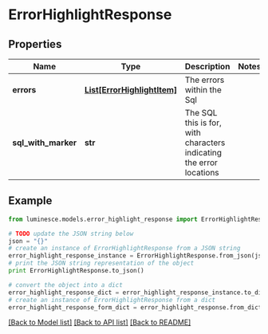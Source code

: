 # ErrorHighlightResponse


## Properties
Name | Type | Description | Notes
------------ | ------------- | ------------- | -------------
**errors** | [**List[ErrorHighlightItem]**](ErrorHighlightItem.md) | The errors within the Sql | 
**sql_with_marker** | **str** | The SQL this is for, with characters indicating the error locations | 

## Example

```python
from luminesce.models.error_highlight_response import ErrorHighlightResponse

# TODO update the JSON string below
json = "{}"
# create an instance of ErrorHighlightResponse from a JSON string
error_highlight_response_instance = ErrorHighlightResponse.from_json(json)
# print the JSON string representation of the object
print ErrorHighlightResponse.to_json()

# convert the object into a dict
error_highlight_response_dict = error_highlight_response_instance.to_dict()
# create an instance of ErrorHighlightResponse from a dict
error_highlight_response_form_dict = error_highlight_response.from_dict(error_highlight_response_dict)
```
[[Back to Model list]](../README.md#documentation-for-models) [[Back to API list]](../README.md#documentation-for-api-endpoints) [[Back to README]](../README.md)



